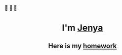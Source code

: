 ### 👋 👋 👋

<h1 align="center">I'm <a href="https://t.me/jenyavarenkin" target="_blank">Jenya</a> 
<h2 align="center">Here is my <a href="https://github.com/adrenoxxxrom/LearningJavaCore" target="_blank">homework</a> 

  


<!--
**adrenoxxxrom/adrenoxxxrom** is a ✨ _special_ ✨ repository because its `README.md` (this file) appears on your GitHub profile.

Here are some ideas to get you started:

- 🔭 I’m currently working on ...
- 🌱 I’m currently learning ...
- 👯 I’m looking to collaborate on ...
- 🤔 I’m looking for help with ...
- 💬 Ask me about ...
- 📫 How to reach me: ...
- 😄 Pronouns: ...
- ⚡ Fun fact: ...
-->

